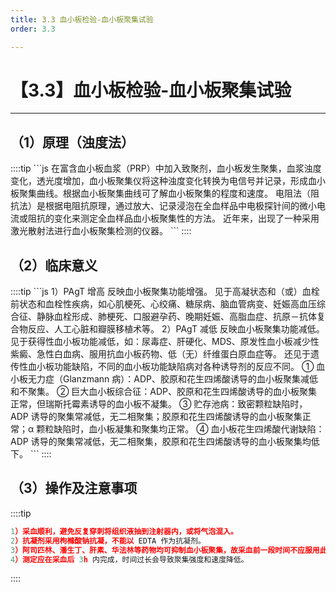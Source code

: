 ```yaml
---
title: 3.3 血小板检验-血小板聚集试验
order: 3.3

---
```


# 【3.3】血小板检验-血小板聚集试验

<kaodian :text="'血液学检验记忆卡'" />

<!-- ###### 第二十九章 检验基本方法

> 临床血液学检验 -->

<beitiX/>

---

## （1）原理（浊度法）

<son :text="'血液学检验记忆卡'" text1="（1）原理" :textOption="[['掌握','基础知识','相关专业知识'],['掌握','基础知识','相关专业知识'],['熟练掌握','基础知识','相关专业知识']]" />
::::tip
```js
在富含血小板血浆（PRP）中加入致聚剂，血小板发生聚集，血浆浊度变化，透光度增加，血小板聚集仪将这种浊度变化转换为电信号并记录，形成血小板聚集曲线。根据血小板聚集曲线可了解血小板聚集的程度和速度。
电阻法（阻抗法）是根据电阻抗原理，通过放大、记录浸泡在全血样品中电极探针间的微小电流或阻抗的变化来测定全血样品血小板聚集性的方法。
近年来，出现了一种采用激光散射法进行血小板聚集检测的仪器。
```
::::

<!-- （2）参考范围

|
| ADP
（1.Ommol/L） | ADP
（0.5mmol/L） | 肾上腺素
（0.4mg/L） | 胶原
（3mg/L） | 瑞斯托霉素
| （1.5g/L） |
| ---------- | ---------- | ---------- | ---------- | ---------- | ---------- |
| 2＇A（%）  | 52.7±14.5  | 31.6±11.5  | 37.0±12.9  | 43.5±19.4  | 73.8±17.0  |
| 4＇A（%）  | 60.7±17.8  | 34.6±15.3  | 61.0±18.9  | 70.6±19.6  | 87.5±11.4  |
| MA（%）    | 62.7±16.1  | 37.4±14.3  | 67.8±17.8  | 71.7±19.3  | 87.5±11.4  |
| TMA（%）   | 211.3±72.5 | 146.2±87.5 | 296.4±70.5 | 250.2±34.5 | 239.4±30.9 |
| T50（s）   | 35.1±12.1  | 26.6±19.7  | 109.4±53.8 | 110.5±16.8 | 58.0±23.5  |
| Dt（s）    | 57.0±21.5  | 76.8±24.2  | 76.9±48.6  |
|            |
|            |
| S（度）    | 60.6±8.8   | 49.7±13.1  | 43.8±9.7   | 56.0±13.9  | 63.4±10.7  |

注：
2＇A：2min 的聚集率；4＇A：4min 的聚集率；
MA：最大聚集率；TMA 达到最大幅度的时间；
T50%：达到 1/2 最大幅度的时间；Dt：延迟时间；
S：斜率 -->

## （2）临床意义

<son :text="'血液学检验记忆卡'" text1="（2）临床意义" :textOption="[['掌握','相关专业知识','专业知识'],['掌握','相关专业知识','专业知识'],['熟练掌握','专业知识','专业实践能力']]" />
::::tip
```js
1）PAgT 增高
反映血小板聚集功能增强。
见于高凝状态和（或）血栓前状态和血栓性疾病，如心肌梗死、心绞痛、糖尿病、脑血管病变、妊娠高血压综合征、静脉血栓形成、肺梗死、口服避孕药、晚期妊娠、高脂血症、抗原－抗体复合物反应、人工心脏和瓣膜移植术等。
2）PAgT 减低
反映血小板聚集功能减低。
见于获得性血小板功能减低，如：尿毒症、肝硬化、MDS、原发性血小板减少性紫癜、急性白血病、服用抗血小板药物、低（无）纤维蛋白原血症等。
还见于遗传性血小板功能缺陷，不同的血小板功能缺陷病对各种诱导剂的反应不同。
① 血小板无力症（Glanzmann 病）：ADP、胶原和花生四烯酸诱导的血小板聚集减低和不聚集。
② 巨大血小板综合征：ADP、胶原和花生四烯酸诱导的血小板聚集正常，但瑞斯托霉素诱导的血小板不凝集。
③ 贮存池病：致密颗粒缺陷时，ADP 诱导的聚集常减低，无二相聚集；胶原和花生四烯酸诱导的血小板聚集正常；α 颗粒缺陷时，血小板凝集和聚集均正常。
④ 血小板花生四烯酸代谢缺陷：ADP 诱导的聚集常减低，无二相聚集，胶原和花生四烯酸诱导的血小板聚集均低下。
```
::::

## （3）操作及注意事项

<son :text="'血液学检验记忆卡'" text1="（3）操作及注意事项" :textOption="[['掌握','相关专业知识','专业知识'],['掌握','专业知识','专业实践能力'],['熟练掌握','专业知识','专业实践能力']]" />

::::tip

```js
1）采血顺利，避免反复穿刺将组织液抽到注射器内，或将气泡混入。
2）抗凝剂采用枸橼酸钠抗凝，不能以 EDTA 作为抗凝剂。
3）阿司匹林、潘生丁、肝素、华法林等药物均可抑制血小板聚集，故采血前一段时间不应服用此类药物。
4）测定应在采血后 3h 内完成，时间过长会导致聚集强度和速度降低。

```

::::

